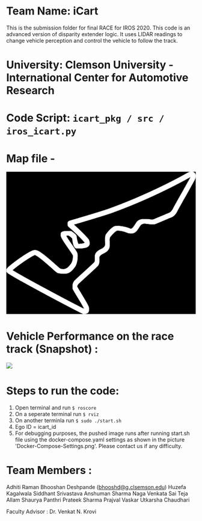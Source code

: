 # Team Name: iCart

This is the submission folder for final RACE for IROS 2020. This code is an advanced version of disparity extender logic. It uses LIDAR readings to change vehicle perception and control the vehicle to follow the track. 

# University: Clemson University - International Center for Automotive Research

# Code Script: `icart_pkg / src / iros_icart.py`

# Map file - 
<img src="media/vegas.png">

# Vehicle Performance on the race track (Snapshot) :
![](name-of-giphy.gif)

# Steps to run the code: 
1. Open terminal and run `$ roscore` 
2. On a seperate terminal run `$ rviz` 
3. On another terminla run `$ sudo ./start.sh`
4. Ego ID = icart_id
5. For debugging purposes, the pushed image runs after running start.sh file using the docker-compose.yaml settings as shown in the picture 'Docker-Compose-Settings.png'. Please contact us if any difficulty. 

# Team Members :
Adhiti Raman 
Bhooshan Deshpande (bhooshd@g.clsemson.edu) 
Huzefa Kagalwala
Siddhant Srivastava
Anshuman Sharma
Naga Venkata Sai Teja Allam
Shaurya Panthri
Prateek Sharma
Prajval Vaskar
Utkarsha Chaudhari

Faculty Advisor :
Dr. Venkat N. Krovi

